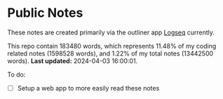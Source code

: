 # Public Notes

These notes are created primarily via the outliner app [Logseq](https://github.com/logseq/logseq) currently.

This repo contain 183480 words, which represents 11.48% of my coding related notes (1598528 words), and 1.22% of my total notes (13442500 words). **Last updated:** 2024-04-03 16:00:01. 

To do:

- [ ] Setup a web app to more easily read these notes
